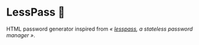 # LessPass 🚀

HTML password generator inspired from _« [lesspass](https://github.com/lesspass/lesspass), a stateless password manager »_.
